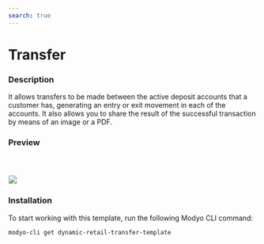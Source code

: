 ```yaml
---
search: true
---
```


# Transfer

### Description
It allows transfers to be made between the active deposit accounts that a customer has, generating an entry or exit movement in each of the accounts. It also allows you to share the result of the successful transaction by means of an image or a PDF.


### Preview

<img src="/assets/img/dynamic/experiences/retail/transfer.jpg" style="border: 1px solid #EEE; margin-top: 40px; max-width:600px;">

### Installation

To start working with this template, run the following Modyo CLI command:

```bash
modyo-cli get dynamic-retail-transfer-template
```
